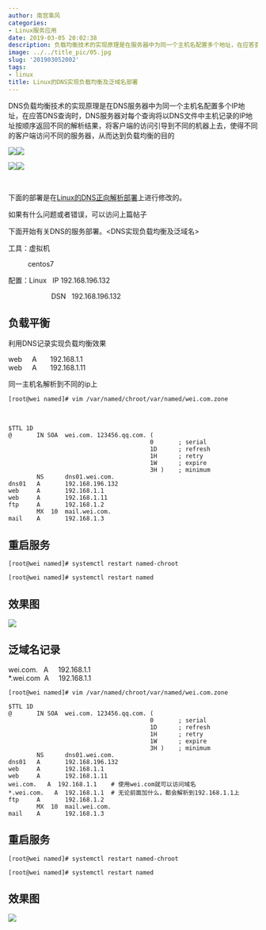 ```yaml
---
author: 南宫乘风
categories:
- Linux服务应用
date: 2019-03-05 20:02:38
description: 负载均衡技术的实现原理是在服务器中为同一个主机名配置多个地址，在应答查询时，服务器对每个查询将以文件中主机记录的地址按顺序返回不同的解析结果，将客户端的访问引导到不同的机器上去，使得不同的客户端访问不。。。。。。。
image: ../../title_pic/05.jpg
slug: '201903052002'
tags:
- linux
title: Linux的DNS实现负载均衡及泛域名部署
---
```


<!--more-->

DNS负载均衡技术的实现原理是在DNS服务器中为同一个主机名配置多个IP地址，在应答DNS查询时，DNS服务器对每个查询将以DNS文件中主机记录的IP地址按顺序返回不同的解析结果，将客户端的访问引导到不同的机器上去，使得不同的客户端访问不同的服务器，从而达到负载均衡的目的

![](../../image/bVkYML.jpg)![](../../image/bVkYML.jpg)

![](../../image/3654482496-54f6c9fe72e0d_articlex.jpg)![](../../image/3654482496-54f6c9fe72e0d_articlex.jpg)

 

下面的部署是在[Linux的DNS正向解析部署](https://blog.csdn.net/heian_99/article/details/88196569)上进行修改的。

如果有什么问题或者错误，可以访问上篇帖子

下面开始有关DNS的服务部署。\<DNS实现负载均衡及泛域名\>

工具：虚拟机

          centos7 

配置：Linux   IP 192.168.196.132

                      DSN   192.168.196.132

## 负载平衡

利用DNS记录实现负载均衡效果

web     A       192.168.1.1  
web     A       192.168.1.11

同一主机名解析到不同的ip上

```
[root@wei named]# vim /var/named/chroot/var/named/wei.com.zone 
```

 

```
$TTL 1D
@       IN SOA  wei.com. 123456.qq.com. (
                                        0       ; serial
                                        1D      ; refresh
                                        1H      ; retry
                                        1W      ; expire
                                        3H )    ; minimum
        NS      dns01.wei.com.
dns01   A       192.168.196.132
web     A       192.168.1.1
web     A       192.168.1.11
ftp     A       192.168.1.2
        MX  10  mail.wei.com.
mail    A       192.168.1.3
```

## 重启服务

```
[root@wei named]# systemctl restart named-chroot

[root@wei named]# systemctl restart named
```

## 效果图

![](../../image/20190305195654675.png)

## 泛域名记录

wei.com.   A     192.168.1.1  
\*.wei.com  A     192.168.1.1

```
[root@wei named]# vim /var/named/chroot/var/named/wei.com.zone 
```

  


```
$TTL 1D
@       IN SOA  wei.com. 123456.qq.com. (
                                        0       ; serial
                                        1D      ; refresh
                                        1H      ; retry
                                        1W      ; expire
                                        3H )    ; minimum
        NS      dns01.wei.com.
dns01   A       192.168.196.132
web     A       192.168.1.1
web     A       192.168.1.11
wei.com.   A  192.168.1.1    # 使用wei.com就可以访问域名
*.wei.com.   A  192.168.1.1  # 无论前面加什么，都会解析到192.168.1.1上
ftp     A       192.168.1.2
        MX  10  mail.wei.com.
mail    A       192.168.1.3

```

## 重启服务

```
[root@wei named]# systemctl restart named-chroot

[root@wei named]# systemctl restart named
```

## 效果图

![](../../image/20190305200202194.png)
